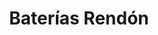 ---
title: "Baterías Rendón"
url: /guayaquil/baterias-rendon-juan-tanca-marengo/
shop: Allgemein
---